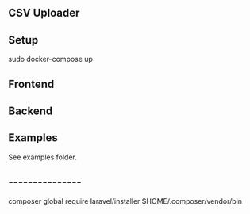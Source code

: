 ## CSV Uploader

## Setup

sudo docker-compose up

## Frontend

## Backend

## Examples

See examples folder.

## ---------------
composer global require laravel/installer
$HOME/.composer/vendor/bin
